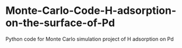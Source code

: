 # Monte-Carlo-Code-H-adsorption-on-the-surface-of-Pd
Python code for Monte Carlo simulation project of H adsorption on Pd
